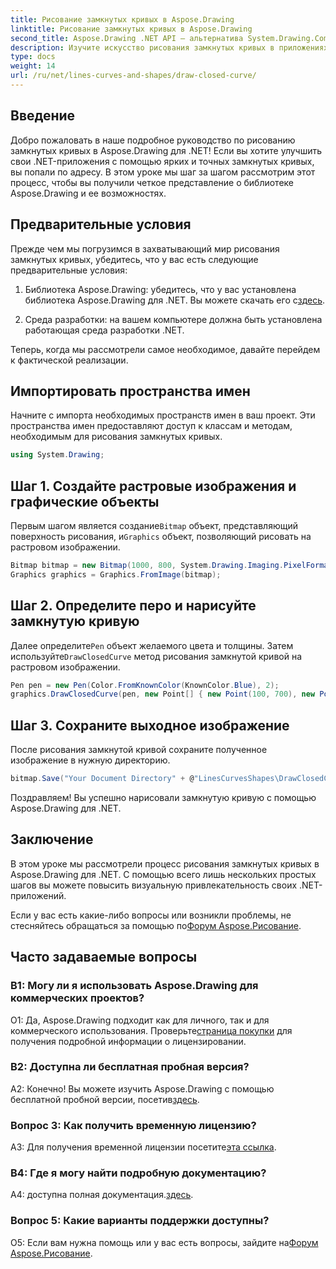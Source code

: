 ```yaml
---
title: Рисование замкнутых кривых в Aspose.Drawing
linktitle: Рисование замкнутых кривых в Aspose.Drawing
second_title: Aspose.Drawing .NET API — альтернатива System.Drawing.Common
description: Изучите искусство рисования замкнутых кривых в приложениях .NET с помощью Aspose.Drawing. Улучшите свои визуальные эффекты без особых усилий.
type: docs
weight: 14
url: /ru/net/lines-curves-and-shapes/draw-closed-curve/
---
```

## Введение

Добро пожаловать в наше подробное руководство по рисованию замкнутых кривых в Aspose.Drawing для .NET! Если вы хотите улучшить свои .NET-приложения с помощью ярких и точных замкнутых кривых, вы попали по адресу. В этом уроке мы шаг за шагом рассмотрим этот процесс, чтобы вы получили четкое представление о библиотеке Aspose.Drawing и ее возможностях.

## Предварительные условия

Прежде чем мы погрузимся в захватывающий мир рисования замкнутых кривых, убедитесь, что у вас есть следующие предварительные условия:

1.  Библиотека Aspose.Drawing: убедитесь, что у вас установлена библиотека Aspose.Drawing для .NET. Вы можете скачать его с[здесь](https://releases.aspose.com/drawing/net/).

2. Среда разработки: на вашем компьютере должна быть установлена работающая среда разработки .NET.

Теперь, когда мы рассмотрели самое необходимое, давайте перейдем к фактической реализации.

## Импортировать пространства имен

Начните с импорта необходимых пространств имен в ваш проект. Эти пространства имен предоставляют доступ к классам и методам, необходимым для рисования замкнутых кривых.

```csharp
using System.Drawing;
```

## Шаг 1. Создайте растровые изображения и графические объекты

 Первым шагом является создание`Bitmap` объект, представляющий поверхность рисования, и`Graphics` объект, позволяющий рисовать на растровом изображении.

```csharp
Bitmap bitmap = new Bitmap(1000, 800, System.Drawing.Imaging.PixelFormat.Format32bppPArgb);
Graphics graphics = Graphics.FromImage(bitmap);
```

## Шаг 2. Определите перо и нарисуйте замкнутую кривую

 Далее определите`Pen` объект желаемого цвета и толщины. Затем используйте`DrawClosedCurve` метод рисования замкнутой кривой на растровом изображении.

```csharp
Pen pen = new Pen(Color.FromKnownColor(KnownColor.Blue), 2);
graphics.DrawClosedCurve(pen, new Point[] { new Point(100, 700), new Point(350, 600), new Point(500, 500), new Point(650, 600), new Point(900, 700) });
```

## Шаг 3. Сохраните выходное изображение

После рисования замкнутой кривой сохраните полученное изображение в нужную директорию.

```csharp
bitmap.Save("Your Document Directory" + @"LinesCurvesShapes\DrawClosedCurve_out.png");
```

Поздравляем! Вы успешно нарисовали замкнутую кривую с помощью Aspose.Drawing для .NET.

## Заключение

В этом уроке мы рассмотрели процесс рисования замкнутых кривых в Aspose.Drawing для .NET. С помощью всего лишь нескольких простых шагов вы можете повысить визуальную привлекательность своих .NET-приложений.

 Если у вас есть какие-либо вопросы или возникли проблемы, не стесняйтесь обращаться за помощью по[Форум Aspose.Рисование](https://forum.aspose.com/c/diagram/17).

## Часто задаваемые вопросы

### В1: Могу ли я использовать Aspose.Drawing для коммерческих проектов?

 О1: Да, Aspose.Drawing подходит как для личного, так и для коммерческого использования. Проверьте[страница покупки](https://purchase.aspose.com/buy) для получения подробной информации о лицензировании.

### В2: Доступна ли бесплатная пробная версия?

 А2: Конечно! Вы можете изучить Aspose.Drawing с помощью бесплатной пробной версии, посетив[здесь](https://releases.aspose.com/).

### Вопрос 3: Как получить временную лицензию?

 A3: Для получения временной лицензии посетите[эта ссылка](https://purchase.aspose.com/temporary-license/).

### В4: Где я могу найти подробную документацию?

 A4: доступна полная документация.[здесь](https://reference.aspose.com/drawing/net/).

### Вопрос 5: Какие варианты поддержки доступны?

 О5: Если вам нужна помощь или у вас есть вопросы, зайдите на[Форум Aspose.Рисование](https://forum.aspose.com/c/diagram/17).